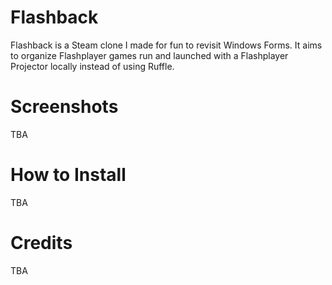 # Flashback
Flashback is a Steam clone I made for fun to revisit Windows Forms.
It aims to organize Flashplayer games run and launched with a Flashplayer Projector locally instead of using Ruffle.

# Screenshots
TBA

# How to Install
TBA

# Credits
TBA